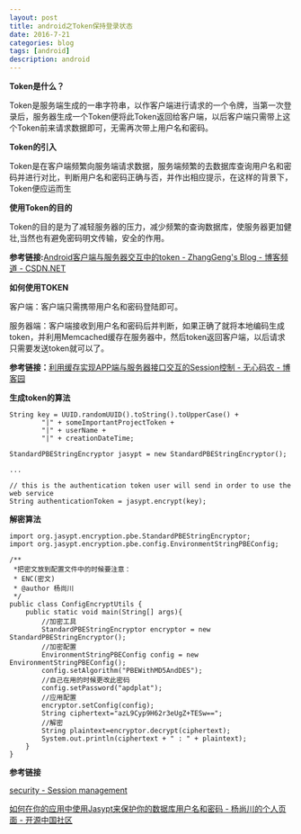 ```yaml
---
layout: post
title: android之Token保持登录状态
date: 2016-7-21
categories: blog
tags: [android]
description: android
---
```



**Token是什么？**

Token是服务端生成的一串字符串，以作客户端进行请求的一个令牌，当第一次登录后，服务器生成一个Token便将此Token返回给客户端，以后客户端只需带上这个Token前来请求数据即可，无需再次带上用户名和密码。

**Token的引入**

Token是在客户端频繁向服务端请求数据，服务端频繁的去数据库查询用户名和密码并进行对比，判断用户名和密码正确与否，并作出相应提示，在这样的背景下，Token便应运而生


**使用Token的目的**

Token的目的是为了减轻服务器的压力，减少频繁的查询数据库，使服务器更加健壮,当然也有避免密码明文传输，安全的作用。

**参考链接:**[Android客户端与服务器交互中的token - ZhangGeng's Blog - 博客频道 - CSDN.NET](http://blog.csdn.net/watermusicyes/article/details/47016113)

**如何使用TOKEN** 

客户端：客户端只需携带用户名和密码登陆即可。

服务器端：客户端接收到用户名和密码后并判断，如果正确了就将本地编码生成token，并利用Memcached缓存在服务器中，然后token返回客户端，以后请求只需要发送token就可以了。          

**参考链接：**[利用缓存实现APP端与服务器接口交互的Session控制 - 无心码农 - 博客园](http://www.cnblogs.com/liujiduo/p/5007043.html)


**生成token的算法** 

```
String key = UUID.randomUUID().toString().toUpperCase() +
        "|" + someImportantProjectToken +
        "|" + userName +
        "|" + creationDateTime;

StandardPBEStringEncryptor jasypt = new StandardPBEStringEncryptor();

...

// this is the authentication token user will send in order to use the web service
String authenticationToken = jasypt.encrypt(key);
```

**解密算法** 

```
import org.jasypt.encryption.pbe.StandardPBEStringEncryptor;
import org.jasypt.encryption.pbe.config.EnvironmentStringPBEConfig;

/**
 *把密文放到配置文件中的时候要注意：
 * ENC(密文)
 * @author 杨尚川
 */
public class ConfigEncryptUtils {
    public static void main(String[] args){
        //加密工具
        StandardPBEStringEncryptor encryptor = new StandardPBEStringEncryptor();
        //加密配置
        EnvironmentStringPBEConfig config = new EnvironmentStringPBEConfig();
        config.setAlgorithm("PBEWithMD5AndDES");
        //自己在用的时候更改此密码
        config.setPassword("apdplat");
        //应用配置
        encryptor.setConfig(config);
        String ciphertext="azL9Cyp9H62r3eUgZ+TESw==";
        //解密
        String plaintext=encryptor.decrypt(ciphertext);
        System.out.println(ciphertext + " : " + plaintext);
    }
}
```

**参考链接** 

[security - Session management](https://stackoverflow.com/questions/4973454/session-management-how-to-generate-authentication-token-for-rest-service-je)

[如何在你的应用中使用Jasypt来保护你的数据库用户名和密码 - 杨尚川的个人页面 - 开源中国社区](http://my.oschina.net/apdplat/blog/405306)

